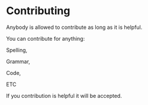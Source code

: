 # Contributing
Anybody is allowed to contribute as long as it is helpful.

You can contribute for anything:

Spelling,

Grammar,

Code,

ETC

If you contribution is helpful it will be accepted.
